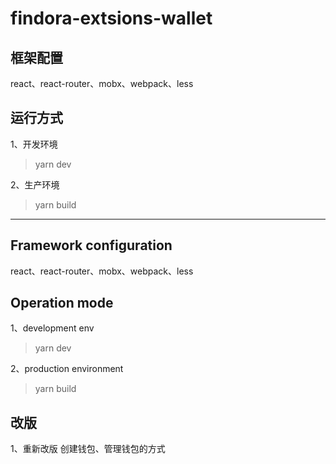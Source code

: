 # findora-extsions-wallet

## 框架配置

react、react-router、mobx、webpack、less

## 运行方式

1、开发环境

> yarn dev

2、生产环境

> yarn build

---

## Framework configuration

react、react-router、mobx、webpack、less

## Operation mode

1、development env

> yarn dev

2、production environment

> yarn build

## 改版

1、重新改版 创建钱包、管理钱包的方式
